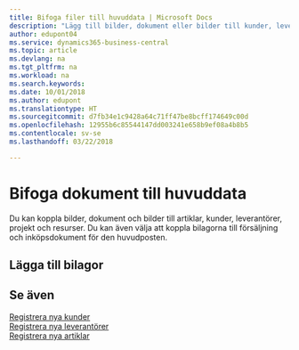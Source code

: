 ```yaml
---
title: Bifoga filer till huvuddata | Microsoft Docs
description: "Lägg till bilder, dokument eller bilder till kunder, leverantörer och andra huvudposter och koppla dem även till fakturor."
author: edupont04
ms.service: dynamics365-business-central
ms.topic: article
ms.devlang: na
ms.tgt_pltfrm: na
ms.workload: na
ms.search.keywords: 
ms.date: 10/01/2018
ms.author: edupont
ms.translationtype: HT
ms.sourcegitcommit: d7fb34e1c9428a64c71ff47be8bcff174649c00d
ms.openlocfilehash: 12955b6c85544147dd003241e658b9ef08a4b8b5
ms.contentlocale: sv-se
ms.lasthandoff: 03/22/2018

---
```

# <a name="attaching-documents-to-master-data"></a>Bifoga dokument till huvuddata
Du kan koppla bilder, dokument och bilder till artiklar, kunder, leverantörer, projekt och resurser. Du kan även välja att koppla bilagorna till försäljning och inköpsdokument för den huvudposten.  

## <a name="adding-attachments"></a>Lägga till bilagor


## <a name="see-also"></a>Se även
[Registrera nya kunder](sales-how-register-new-customers.md)  
[Registrera nya leverantörer](purchasing-how-register-new-vendors.md)  
[Registrera nya artiklar](inventory-how-register-new-items.md)  

